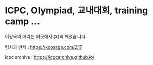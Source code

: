 # ICPC, Olympiad, 교내대회, training camp ... #

이강욱의 머리는 이곳에서 (**2**)회 깨졌습니다.


킹사과 만세 : https://koosaga.com/217

icpc archive : https://icpcarchive.github.io/
